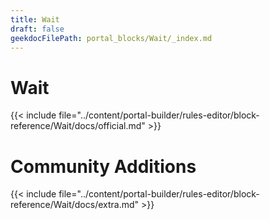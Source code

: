 ```yaml
---
title: Wait
draft: false
geekdocFilePath: portal_blocks/Wait/_index.md
---
```

# Wait
{{< include file="../content/portal-builder/rules-editor/block-reference/Wait/docs/official.md" >}}

# Community Additions

{{< include file="../content/portal-builder/rules-editor/block-reference/Wait/docs/extra.md" >}}
